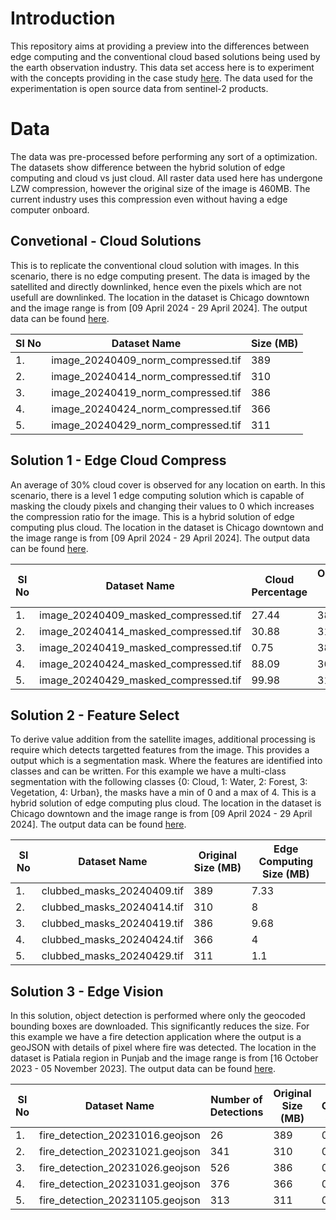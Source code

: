 # Introduction  
This repository aims at providing a preview into the differences between edge computing and the conventional cloud based solutions being used by the earth observation industry. This data set access here is to experiment with the concepts providing in the case study [here](). The data used for the experimentation is open source data from sentinel-2 products.   

# Data  
The data was pre-processed before performing any sort of a optimization. The datasets show difference between the hybrid solution of edge computing and cloud vs just cloud. All raster data used here has undergone LZW compression, however the original size of the image is 460MB. The current industry uses this compression even without having a edge computer onboard. 

## Convetional - Cloud Solutions  
This is to replicate the conventional cloud solution with images. In this scenario, there is no edge computing present. The data is imaged by the satellited and directly downlinked, hence even the pixels which are not usefull are downlinked. The location in the dataset is Chicago downtown and the image range is from [09 April 2024 - 29 April 2024]. The output data can be found [here](https://workdrive.zohopublic.in/external/b78df4780a28d02bb3f71381bd80ce78b6b336efd5680e9b93993cabdc5b28d2).  

|Sl No| Dataset Name | Size (MB) | 
| --- | --- | --- |
| 1. | image_20240409_norm_compressed.tif | 389 |
| 2. | image_20240414_norm_compressed.tif | 310 |
| 3. | image_20240419_norm_compressed.tif | 386 |
| 4. | image_20240424_norm_compressed.tif | 366 |
| 5. | image_20240429_norm_compressed.tif | 311 |

## Solution 1 - Edge Cloud Compress  
An average of 30% cloud cover is observed for any location on earth. In this scenario, there is a level 1 edge computing solution which is capable of masking the cloudy pixels and changing their values to 0 which increases the compression ratio for the image. This is a hybrid solution of edge computing plus cloud. The location in the dataset is Chicago downtown and the image range is from [09 April 2024 - 29 April 2024]. The output data can be found [here](https://workdrive.zohopublic.in/external/9b5a660f50a168297313a3404bfd62fba5b7d1dbf1ba4433ee6ef73de6be2add).    
 

|Sl No| Dataset Name | Cloud Percentage | Original Size (MB) | Edge Computing Size (MB) |
| --- | --- | --- | --- | --- |
| 1. | image_20240409_masked_compressed.tif | 27.44 | 389 | 286 |
| 2. | image_20240414_masked_compressed.tif | 30.88 | 310 | 186 |
| 3. | image_20240419_masked_compressed.tif | 0.75 | 386 | 386 |
| 4. | image_20240424_masked_compressed.tif | 88.09 | 366 | 59.5 |
| 5. | image_20240429_masked_compressed.tif | 99.98 | 311 | 3.74 |

## Solution 2 - Feature Select
To derive value addition from the satellite images, additional processing is require which detects targetted features from the image. This provides a output which is a segmentation mask. Where the features are identified into classes and can be written. For this example we have a multi-class segmentation with the following classes {0: Cloud, 1: Water, 2: Forest, 3: Vegetation, 4: Urban}, the masks have a min of 0 and a max of 4. This is a hybrid solution of edge computing plus cloud. The location in the dataset is Chicago downtown and the image range is from [09 April 2024 - 29 April 2024]. The output data can be found [here](https://workdrive.zohopublic.in/external/150a10704d80f6295db564e04adca07f9b4dc424e4336c84844b1b987192b2ef).  


|Sl No| Dataset Name | Original Size (MB) | Edge Computing Size (MB) |
| --- | --- | --- | --- |
| 1. | clubbed_masks_20240409.tif | 389 | 7.33 |
| 2. | clubbed_masks_20240414.tif | 310 | 8 |
| 3. | clubbed_masks_20240419.tif | 386 | 9.68 |
| 4. | clubbed_masks_20240424.tif | 366 | 4 |
| 5. | clubbed_masks_20240429.tif | 311 | 1.1 |

## Solution 3 - Edge Vision
In this solution, object detection is performed where only the geocoded bounding boxes are downloaded. This significantly reduces the size. For this example we have a fire detection application where the output is a geoJSON with details of pixel where fire was detected. The location in the dataset is Patiala region in Punjab and the image range is from [16 October 2023 - 05 November 2023]. The output data can be found [here](https://workdrive.zohopublic.in/external/32d6bdb7f7310222f205e9a1938ae876d01a3dafe7985e301d4afb4f150bacec).    


|Sl No| Dataset Name | Number of Detections | Original Size (MB) | Edge Computing Size (MB) |
| --- | --- | --- | --- | --- |
| 1. | fire_detection_20231016.geojson | 26 | 389 | 0.005 |
| 2. | fire_detection_20231021.geojson | 341 | 310 | 0.062 |
| 3. | fire_detection_20231026.geojson | 526 | 386 | 0.95 |
| 4. | fire_detection_20231031.geojson | 376 | 366 | 0.68 |
| 5. | fire_detection_20231105.geojson | 313 | 311 | 0.57 |